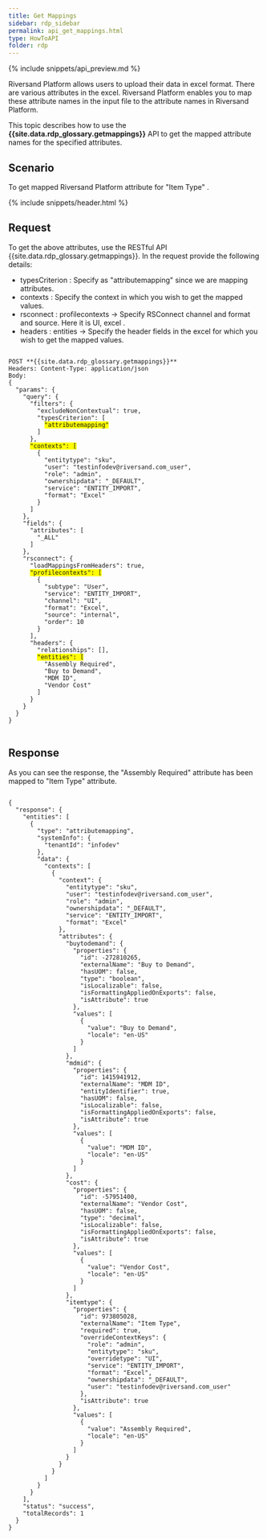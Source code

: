 ```yaml
---
title: Get Mappings
sidebar: rdp_sidebar
permalink: api_get_mappings.html
type: HowToAPI
folder: rdp
---
```


{% include snippets/api_preview.md %}

Riversand Platform allows users to upload their data in excel format. There are various attributes in the excel. Riversand Platform enables you to map these attribute names in the input file to the attribute names in Riversand Platform. 

This topic describes how to use the **{{site.data.rdp_glossary.getmappings}}** API to get the mapped attribute names for the specified attributes.

## Scenario

To get mapped Riversand Platform attribute for "Item Type" .

{% include snippets/header.html %}

## Request

To get the above attributes, use the RESTful API {{site.data.rdp_glossary.getmappings}}. In the request provide the following details:

* typesCriterion : Specify as "attributemapping" since we are mapping attributes.
* contexts : Specify the context in which you wish to get the mapped values.
* rsconnect : profilecontexts -> Specify RSConnect channel and format and source. Here it is UI, excel .
* headers : entities -> Specify the header fields in the excel for which you wish to get the mapped values.

<pre>
<code>
POST **{{site.data.rdp_glossary.getmappings}}**
Headers: Content-Type: application/json
Body:
{
  "params": {
    "query": {
      "filters": {
        "excludeNonContextual": true,
        "typesCriterion": [
          <span style="background-color: #FFFF00">"attributemapping"</span>
        ]
      },
      <span style="background-color: #FFFF00">"contexts": [</span>
        {
          "entitytype": "sku",
          "user": "testinfodev@riversand.com_user",
          "role": "admin",
          "ownershipdata": "_DEFAULT",
          "service": "ENTITY_IMPORT",
          "format": "Excel"
        }
      ]
    },
    "fields": {
      "attributes": [
        "_ALL"
      ]
    },
    "rsconnect": {
      "loadMappingsFromHeaders": true,
      <span style="background-color: #FFFF00">"profilecontexts": [</span>
        {
          "subtype": "User",
          "service": "ENTITY_IMPORT",
          "channel": "UI",
          "format": "Excel",
          "source": "internal",
          "order": 10
        }
      ],
      "headers": {
        "relationships": [],
        <span style="background-color: #FFFF00">"entities": [</span>
          "Assembly Required",
          "Buy to Demand",
          "MDM ID",
          "Vendor Cost"
        ]
      }
    }
  }
}
</code>
</pre>

## Response

As you can see the response, the "Assembly Required" attribute has been mapped to "Item Type" attribute.

<pre><code>
{
  "response": {
    "entities": [
      {
        "type": "attributemapping",
        "systemInfo": {
          "tenantId": "infodev"
        },
        "data": {
          "contexts": [
            {
              "context": {
                "entitytype": "sku",
                "user": "testinfodev@riversand.com_user",
                "role": "admin",
                "ownershipdata": "_DEFAULT",
                "service": "ENTITY_IMPORT",
                "format": "Excel"
              },
              "attributes": {
                "buytodemand": {
                  "properties": {
                    "id": -272810265,
                    "externalName": "Buy to Demand",
                    "hasUOM": false,
                    "type": "boolean",
                    "isLocalizable": false,
                    "isFormattingAppliedOnExports": false,
                    "isAttribute": true
                  },
                  "values": [
                    {
                      "value": "Buy to Demand",
                      "locale": "en-US"
                    }
                  ]
                },
                "mdmid": {
                  "properties": {
                    "id": 1415941912,
                    "externalName": "MDM ID",
                    "entityIdentifier": true,
                    "hasUOM": false,
                    "isLocalizable": false,
                    "isFormattingAppliedOnExports": false,
                    "isAttribute": true
                  },
                  "values": [
                    {
                      "value": "MDM ID",
                      "locale": "en-US"
                    }
                  ]
                },
                "cost": {
                  "properties": {
                    "id": -57951400,
                    "externalName": "Vendor Cost",
                    "hasUOM": false,
                    "type": "decimal",
                    "isLocalizable": false,
                    "isFormattingAppliedOnExports": false,
                    "isAttribute": true
                  },
                  "values": [
                    {
                      "value": "Vendor Cost",
                      "locale": "en-US"
                    }
                  ]
                },
                "itemtype": {
                  "properties": {
                    "id": 973805028,
                    "externalName": "Item Type",
                    "required": true,
                    "overrideContextKeys": {
                      "role": "admin",
                      "entitytype": "sku",
                      "overridetype": "UI",
                      "service": "ENTITY_IMPORT",
                      "format": "Excel",
                      "ownershipdata": "_DEFAULT",
                      "user": "testinfodev@riversand.com_user"
                    },
                    "isAttribute": true
                  },
                  "values": [
                    {
                      "value": "Assembly Required",
                      "locale": "en-US"
                    }
                  ]
                }
              }
            }
          ]
        }
      }
    ],
    "status": "success",
    "totalRecords": 1
  }
}
</code></pre>